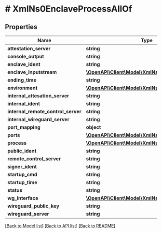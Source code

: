 # # XmlNs0EnclaveProcessAllOf

## Properties

Name | Type | Description | Notes
------------ | ------------- | ------------- | -------------
**attestation_server** | **string** |  | [optional]
**console_output** | **string** |  | [optional]
**enclave_ident** | **string** |  | [optional]
**enclave_inputstream** | [**\OpenAPI\Client\Model\XmlNs0InputStream**](XmlNs0InputStream.md) |  | [optional]
**ending_time** | **string** |  | [optional]
**environment** | [**\OpenAPI\Client\Model\XmlNs0Environment**](XmlNs0Environment.md) |  | [optional]
**internal_attesation_server** | **string** |  | [optional]
**internal_ident** | **string** |  | [optional]
**internal_remote_control_server** | **string** |  | [optional]
**internal_wireguard_server** | **string** |  | [optional]
**port_mapping** | **object** |  | [optional]
**ports** | [**\OpenAPI\Client\Model\XmlNs0EnclavePort[]**](XmlNs0EnclavePort.md) |  | [optional]
**process** | [**\OpenAPI\Client\Model\XmlNs0Process**](XmlNs0Process.md) |  | [optional]
**public_ident** | **string** |  | [optional]
**remote_control_server** | **string** |  | [optional]
**signer_ident** | **string** |  | [optional]
**startup_cmd** | **string** |  | [optional]
**startup_time** | **string** |  | [optional]
**status** | **string** |  | [optional]
**wg_interface** | [**\OpenAPI\Client\Model\XmlNs0WireguardInterface**](XmlNs0WireguardInterface.md) |  | [optional]
**wireguard_public_key** | **string** |  | [optional]
**wireguard_server** | **string** |  | [optional]

[[Back to Model list]](../../README.md#models) [[Back to API list]](../../README.md#endpoints) [[Back to README]](../../README.md)
